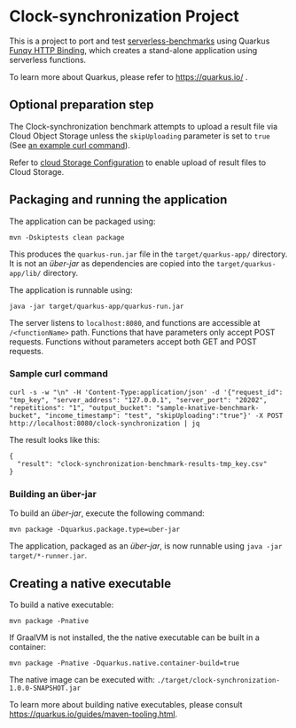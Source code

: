 # Clock-synchronization Project

This is a project to port and test [serverless-benchmarks](https://github.com/spcl/serverless-benchmarks) using Quarkus
[Funqy HTTP Binding](https://quarkus.io/guides/funqy-http), which creates a stand-alone application using serverless functions.

To learn more about Quarkus, please refer to https://quarkus.io/ .

## Optional preparation step

The Clock-synchronization benchmark attempts to upload a result file via Cloud Object Storage unless the `skipUploading` parameter is set to `true` (See [an example curl command](#sample-curl-command)). 

Refer to [cloud Storage Configuration](../UsingCloudObjectStorage.md) to enable upload of result files to Cloud Storage.

## Packaging and running the application

The application can be packaged using:
```shell script
mvn -Dskiptests clean package
```
This produces the `quarkus-run.jar` file in the `target/quarkus-app/` directory.
It is not an _über-jar_ as dependencies are copied into the `target/quarkus-app/lib/` directory.

The application is runnable using:
```shell script
java -jar target/quarkus-app/quarkus-run.jar
```

The server listens to `localhost:8080`, and functions are accessible at `/<functionName>` path. 
Functions that have parameters only accept POST requests. Functions without parameters accept both GET and POST requests.

### Sample curl command
```
curl -s -w "\n" -H 'Content-Type:application/json' -d '{"request_id": "tmp_key", "server_address": "127.0.0.1", "server_port": "20202", "repetitions": "1", "output_bucket": "sample-knative-benchmark-bucket", "income_timestamp": "test", "skipUploading":"true"}' -X POST http://localhost:8080/clock-synchronization | jq
```
The result looks like this:
```
{
  "result": "clock-synchronization-benchmark-results-tmp_key.csv"
}
```

### Building an über-jar
To build an _über-jar_, execute the following command:
```shell script
mvn package -Dquarkus.package.type=uber-jar
```

The application, packaged as an _über-jar_, is now runnable using `java -jar target/*-runner.jar`.

## Creating a native executable

To build a native executable: 
```shell script
mvn package -Pnative
```

If GraalVM is not installed, the the native executable can be built in a container: 
```shell script
mvn package -Pnative -Dquarkus.native.container-build=true
```

The native image can be executed with: `./target/clock-synchronization-1.0.0-SNAPSHOT.jar`

To learn more about building native executables, please consult https://quarkus.io/guides/maven-tooling.html.

